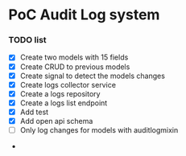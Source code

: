 
# PoC Audit Log system

### TODO list
 - [x] Create two models with 15 fields
 - [x] Create CRUD to previous models
 - [x] Create signal to detect the models changes
 - [x] Create logs collector service
 - [x] Create a logs repository 
 - [x] Create a logs list endpoint
 - [x] Add test
 - [x] Add open api schema
 - [ ] Only log changes for models with auditlogmixin
 - 
 
